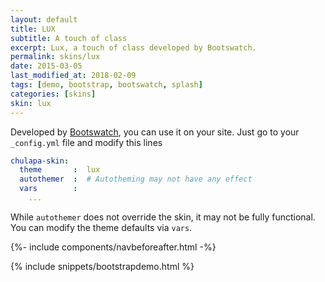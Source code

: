 ```yaml
---
layout: default
title: LUX
subtitle: A touch of class
excerpt: Lux, a touch of class developed by Bootswatch.
permalink: skins/lux
date: 2015-03-05
last_modified_at: 2018-02-09
tags: [demo, bootstrap, bootswatch, splash]
categories: [skins]
skin: lux
---
```



Developed by [Bootswatch](https://bootswatch.com/), you can use it on your site. Just go to your `_config.yml` file and modify this lines

```yaml
chulapa-skin: 
  theme       :  lux
  autothemer  :  # Autotheming may not have any effect
  vars        :    
    ...
```


While `autothemer` does not override the skin, it may not be fully functional. You can modify the theme defaults via `vars`.


{%- include components/navbeforeafter.html -%}


{% include snippets/bootstrapdemo.html  %}

